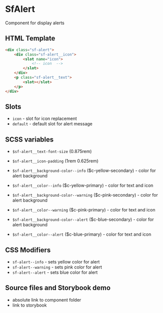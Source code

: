 # SfAlert

Component for display alerts
<!-- Write about general purpose of the component. Include screenshot (to be replaced with a live example once we migrate to vuepress) -->

## HTML Template

<!-- Just paste HTML template. It's much better description than any other code -->

````html
<div class="sf-alert">
    <div class="sf-alert__icon">
        <slot name="icon">
            <!-- icon  -->
        </slot>
    </div>
    <p class="sf-alert__text">
        <slot></slot>
    </p>
</div>
````

## Slots

- `icon` - slot for icon replacement
- `default` - default slot for alert message

<!-- Describe slots and their purpose -->


## SCSS variables


- `$sf-alert__text-font-size` (0.875rem)

- `$sf-alert__icon-padding` (1rem  0.625rem)

- `$sf-alert__background-color--info` ($c-yellow-secondary) - color for alert background
- `$sf-alert__color--info` ($c-yellow-primary) - color for text and icon

- `$sf-alert__background-color--warning` ($c-pink-secondary) - color for alert background
- `$sf-alert__color--warning` ($c-pink-primary) - color for text and icon

- `$sf-alert__background-color--alert` ($c-blue-secondary) - color for alert background
- `$sf-alert__color--alert` ($c-blue-primary) - color for text and icon

<!-- Write down SCSS variables available for configuration -->

## CSS Modifiers

- `sf-alert--info` - sets yellow color for alert
- `sf-alert--warning` - sets pink color for alert
- `sf-alert--alert` - sets blue color for alert

<!-- Write down available CSS Modifiers -->

## Source files and Storybook demo

- absolute link to component folder
- link to storybook